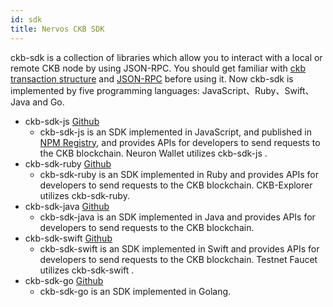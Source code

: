 ```yaml
---
id: sdk
title: Nervos CKB SDK
---
```


ckb-sdk is a collection of libraries which allow you to interact with a local or remote CKB node by using JSON-RPC. You should get familiar with [ckb transaction structure](reference/transaction.md) and [JSON-RPC](https://github.com/nervosnetwork/ckb/tree/develop/rpc) before using it. Now ckb-sdk is implemented by five programming languages: JavaScript、Ruby、Swift、Java and Go.

* ckb-sdk-js  [Github](https://github.com/nervosnetwork/ckb-sdk-js)
    * ckb-sdk-js is an SDK implemented in JavaScript, and published in [NPM Registry](https://www.npmjs.com/package/@nervosnetwork/ckb-sdk-core/), and provides APIs for developers to send requests to the CKB blockchain. Neuron Wallet utilizes ckb-sdk-js .
* ckb-sdk-ruby  [Github](https://github.com/nervosnetwork/ckb-sdk-ruby)
    * ckb-sdk-ruby is an SDK implemented in Ruby and provides APIs for developers to send requests to the CKB blockchain. CKB-Explorer utilizes ckb-sdk-ruby.
* ckb-sdk-java  [Github](https://github.com/nervosnetwork/ckb-sdk-java)
    * ckb-sdk-java is an SDK implemented in Java and provides APIs for developers to send requests to the CKB blockchain.
* ckb-sdk-swift  [Github](https://github.com/ashchan/ckb-swift-kit)
    * ckb-sdk-swift is an SDK implemented in Swift and provides APIs for developers to send requests to the CKB blockchain. Testnet Faucet utilizes ckb-sdk-swift .
* ckb-sdk-go [Github](https://github.com/ququzone/ckb-sdk-go)
    * ckb-sdk-go is an SDK implemented in Golang.